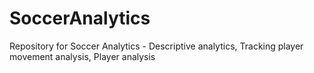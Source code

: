 # SoccerAnalytics
Repository for Soccer Analytics - Descriptive analytics, Tracking player movement analysis,  Player analysis
